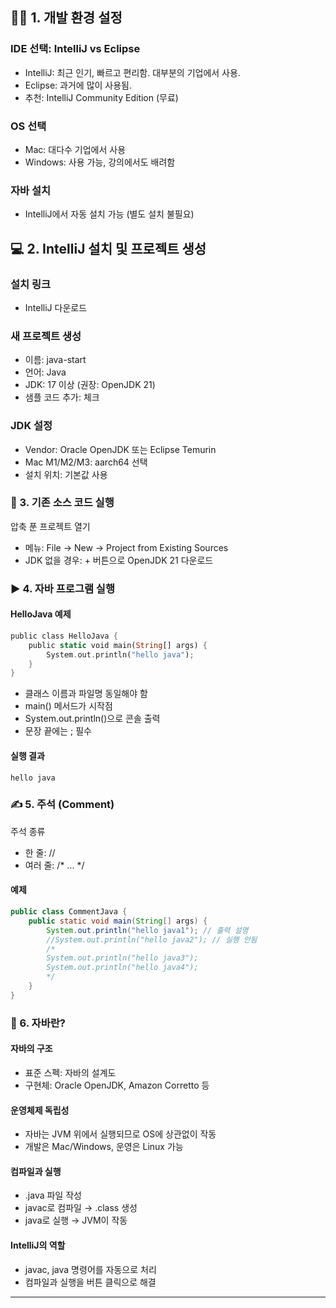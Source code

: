 ## 🧑‍💻 1. 개발 환경 설정
### IDE 선택: IntelliJ vs Eclipse
- IntelliJ: 최근 인기, 빠르고 편리함. 대부분의 기업에서 사용.
- Eclipse: 과거에 많이 사용됨.
- 추천: IntelliJ Community Edition (무료)
### OS 선택
- Mac: 대다수 기업에서 사용
- Windows: 사용 가능, 강의에서도 배려함
### 자바 설치
- IntelliJ에서 자동 설치 가능 (별도 설치 불필요)

## 💻 2. IntelliJ 설치 및 프로젝트 생성
### 설치 링크
- IntelliJ 다운로드
### 새 프로젝트 생성
- 이름: java-start
- 언어: Java
- JDK: 17 이상 (권장: OpenJDK 21)
- 샘플 코드 추가: 체크
### JDK 설정
- Vendor: Oracle OpenJDK 또는 Eclipse Temurin
- Mac M1/M2/M3: aarch64 선택
- 설치 위치: 기본값 사용

### 📂 3. 기존 소스 코드 실행
압축 푼 프로젝트 열기
- 메뉴: File → New → Project from Existing Sources
- JDK 없을 경우: + 버튼으로 OpenJDK 21 다운로드

### ▶️ 4. 자바 프로그램 실행
#### HelloJava 예제
```rust
public class HelloJava {
    public static void main(String[] args) {
        System.out.println("hello java");
    }
}
```

- 클래스 이름과 파일명 동일해야 함
- main() 메서드가 시작점
- System.out.println()으로 콘솔 출력
- 문장 끝에는 ; 필수

#### 실행 결과
```
hello java
```


### ✍️ 5. 주석 (Comment)
주석 종류
- 한 줄: //
- 여러 줄: /* ... */
#### 예제
```java
public class CommentJava {
    public static void main(String[] args) {
        System.out.println("hello java1"); // 출력 설명
        //System.out.println("hello java2"); // 실행 안됨
        /*
        System.out.println("hello java3");
        System.out.println("hello java4");
        */
    }
}
```

### 📘 6. 자바란?
#### 자바의 구조
- 표준 스펙: 자바의 설계도
- 구현체: Oracle OpenJDK, Amazon Corretto 등
#### 운영체제 독립성
- 자바는 JVM 위에서 실행되므로 OS에 상관없이 작동
- 개발은 Mac/Windows, 운영은 Linux 가능
#### 컴파일과 실행
- .java 파일 작성
- javac로 컴파일 → .class 생성
- java로 실행 → JVM이 작동
#### IntelliJ의 역할
- javac, java 명령어를 자동으로 처리
- 컴파일과 실행을 버튼 클릭으로 해결

---
